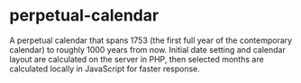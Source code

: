 perpetual-calendar
==================

A perpetual calendar that spans 1753 (the first full year of the contemporary calendar) to roughly 1000 years from now.
Initial date setting and calendar layout are calculated on the server in PHP, then selected months are calculated locally in JavaScript for faster response.
